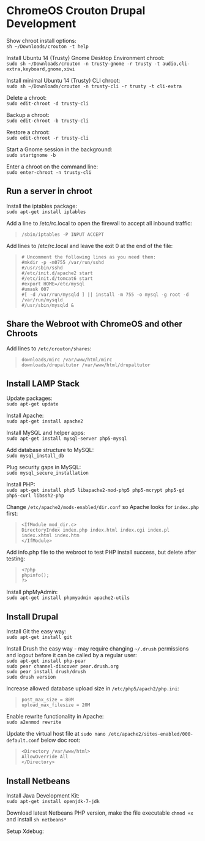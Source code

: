 ChromeOS Crouton Drupal Development
===
Show chroot install options:	
`sh ~/Downloads/crouton -t help`

Install Ubuntu 14 (Trusty) Gnome Desktop Environment chroot:	
`sudo sh ~/Downloads/crouton -n trusty-gnome -r trusty -t audio,cli-extra,keyboard,gnome,xiwi` 

Install minimal Ubuntu 14 (Trusty) CLI chroot:	
`sudo sh ~/Downloads/crouton -n trusty-cli -r trusty -t cli-extra`

Delete a chroot: 	
`sudo edit-chroot -d trusty-cli`

Backup a chroot:	
`sudo edit-chroot -b trusty-cli` 

Restore a chroot:	
`sudo edit-chroot -r trusty-cli`

Start a Gnome session in the background:	
`sudo startgnome -b`

Enter a chroot on the command line:  
`sudo enter-chroot -n trusty-cli`

Run a server in chroot
---
Install the iptables package:  
`sudo apt-get install iptables`

Add a line to /etc/rc.local to open the firewall to accept all inbound traffic:  
> `/sbin/iptables -P INPUT ACCEPT`

Add lines to /etc/rc.local and leave the exit 0 at the end of the file:  
> `# Uncomment the following lines as you need them:`  
`#mkdir -p -m0755 /var/run/sshd`  
`#/usr/sbin/sshd`  
`#/etc/init.d/apache2 start`  
`#/etc/init.d/tomcat6 start`  
`#export HOME=/etc/mysql`  
`#umask 007`  
`#[ -d /var/run/mysqld ] || install -m 755 -o mysql -g root -d /var/run/mysqld`  
`#/usr/sbin/mysqld &`  

Share the Webroot with ChromeOS and other Chroots  
---  
Add lines to `/etc/crouton/shares`:  
> `downloads/mirc /var/www/html/mirc`  
`downloads/drupaltutor /var/www/html/drupaltutor`  

Install LAMP Stack
---
Update packages:  
`sudo apt-get update`

Install Apache:  
`sudo apt-get install apache2`

Install MySQL and helper apps:  
`sudo apt-get install mysql-server php5-mysql`

Add database structure to MySQL:  
`sudo mysql_install_db`

Plug security gaps in MySQL:  
`sudo mysql_secure_installation`

Install PHP:  
`sudo apt-get install php5 libapache2-mod-php5 php5-mcrypt php5-gd php5-curl libssh2-php`

Change `/etc/apache2/mods-enabled/dir.conf` so Apache looks for `index.php` first:  
> `<IfModule mod_dir.c>`  
`DirectoryIndex index.php index.html index.cgi index.pl index.xhtml index.htm`  
`</IfModule>`  

Add info.php file to the webroot to test PHP install success, but delete after testing:  
> `<?php`    
`phpinfo();`  
`?>`  

Install phpMyAdmin:  
`sudo apt-get install phpmyadmin apache2-utils`

Install Drupal
---
Install Git the easy way:  
`sudo apt-get install git`

Install Drush the easy way - may require changing `~/.drush` permissions and logout before it can be called by a regular user:  
`sudo apt-get install php-pear`  
`sudo pear channel-discover pear.drush.org`  
`sudo pear install drush/drush`  
`sudo drush version`  

Increase allowed database upload size in `/etc/php5/apach2/php.ini`:  
> `post_max_size = 80M`  
`upload_max_filesize = 20M`  

Enable rewrite functionality in Apache:  
`sudo a2enmod rewrite`

Update the virtual host file at `sudo nano /etc/apache2/sites-enabled/000-default.conf` below doc root:  
> `<Directory /var/www/html>`  
`AllowOverride All`  
`</Directory>`  

Install Netbeans
---
Install Java Development Kit:  
`sudo apt-get install openjdk-7-jdk`  

Download latest Netbeans PHP version, make the file executable `chmod +x` and install `sh netbeans*`

Setup Xdebug:


